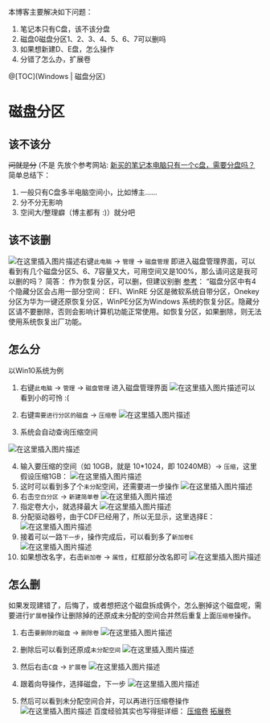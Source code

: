 ﻿

本博客主要解决如下问题：
1. 笔记本只有C盘，该不该分盘
2. 磁盘0磁盘分区1、2、3、4、5、6、7可以删吗
3. 如果想新建D、E盘，怎么操作
4. 分错了怎么办，扩展卷

@[TOC](Windows | 磁盘分区)

# 磁盘分区
## 该不该分
~~问就是分~~ (不是
先放个参考网站: [新买的笔记本电脑只有一个c盘，需要分盘吗？](https://www.zhihu.com/question/324839277)
简单总结下：
1. 一般只有C盘多半电脑空间小，比如博主……
2. 分不分无影响
3. 空间大/整理癖（博主都有 :)）就分吧

## 该不该删
![在这里插入图片描述](https://img-blog.csdnimg.cn/2021020913355992.png#pic_center)右键`此电脑` → `管理` → `磁盘管理` 即进入磁盘管理界面，可以看到有几个磁盘分区5、6、7容量又大，可用空间又是100%，那么请问这是我可以删的吗？
简答：
作为恢复分区，可以删，但建议别删
[参考](https://zhuanlan.zhihu.com/p/147533342)：
“磁盘分区中有4个隐藏分区会占用一部分空间： EFI、WinRE 分区是微软系统自带分区，Onekey 分区为华为一键还原恢复分区，WinPE分区为Windows 系统的恢复分区。隐藏分区请不要删除，否则会影响计算机功能正常使用。如恢复分区，如果删除，则无法使用系统恢复出厂功能。

## 怎么分
以Win10系统为例
1. 右键`此电脑` → `管理` → `磁盘管理` 进入磁盘管理界面
![在这里插入图片描述](https://img-blog.csdnimg.cn/20210209134018863.png#pic_center)可以看到小的可怜 :(

2. 右键`需要进行分区的磁盘` → `压缩卷`
![在这里插入图片描述](https://img-blog.csdnimg.cn/20210209134745126.png#pic_center)
3. 系统会自动查询压缩空间

![在这里插入图片描述](https://img-blog.csdnimg.cn/20210209134830709.png#pic_center)

4. 输入要压缩的空间（如 10GB，就是 10*1024，即 10240MB）→ `压缩`，这里假设压缩1GB：
![在这里插入图片描述](https://img-blog.csdnimg.cn/20210209134959344.png#pic_center)
5. 这时可以看到多了个`未分配`空间，还需要进一步操作
![在这里插入图片描述](https://img-blog.csdnimg.cn/20210209135146876.png#pic_center)
6. 右击`空白分区` → `新建简单卷`
![在这里插入图片描述](https://img-blog.csdnimg.cn/20210209135352557.png#pic_center)
7. 指定卷大小，就选择最大
![在这里插入图片描述](https://img-blog.csdnimg.cn/2021020913542216.png#pic_center)
8. 分配驱动器号，由于CDF已经用了，所以无显示，这里选择E：
![在这里插入图片描述](https://img-blog.csdnimg.cn/20210209135523189.png#pic_center)
9. 接着可以一路`下一步`，操作完成后，可以看到多了`新加卷E`
![在这里插入图片描述](https://img-blog.csdnimg.cn/20210209135805541.png#pic_center)
10. 如果想改名字，右击`新加卷` → `属性`，红框部分改名即可
![在这里插入图片描述](https://img-blog.csdnimg.cn/20210209135919327.png#pic_center)


## 怎么删
如果发现建错了，后悔了，或者想把这个磁盘拆成俩个，怎么删掉这个磁盘呢，需要进行`扩展卷`操作让删除掉的还原成未分配的空间合并然后重复上面`压缩卷`操作。

1. 右击`要删除的磁盘` → `删除卷`
![在这里插入图片描述](https://img-blog.csdnimg.cn/20210209140408643.png#pic_center)

2. 删除后可以看到还原成`未分配空间`
![在这里插入图片描述](https://img-blog.csdnimg.cn/20210209140505763.png#pic_center)
3. 然后右击`C盘` → `扩展卷`
![在这里插入图片描述](https://img-blog.csdnimg.cn/20210209140133811.png#pic_center)
4. 跟着向导操作，选择磁盘，下一步
![在这里插入图片描述](https://img-blog.csdnimg.cn/20210209140722591.png#pic_center)

5. 然后可以看到未分配空间合并，可以再进行压缩卷操作
![在这里插入图片描述](https://img-blog.csdnimg.cn/20210209140842327.png#pic_center)
百度经验其实也写得挺详细：
[压缩卷](https://jingyan.baidu.com/article/19192ad8c169dae53e57078e.html)
[拓展卷](https://jingyan.baidu.com/article/9faa72317b000f073c28cbc5.html)
